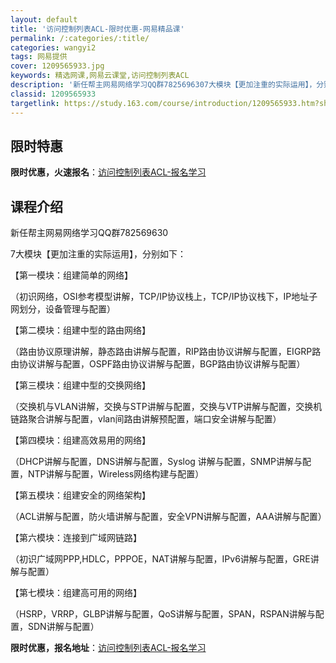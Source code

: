 ```yaml
---
layout: default
title: '访问控制列表ACL-限时优惠-网易精品课'
permalink: /:categories/:title/
categories: wangyi2
tags: 网易提供
cover: 1209565933.jpg
keywords: 精选网课,网易云课堂,访问控制列表ACL
description: '新任帮主网易网络学习QQ群7825696307大模块【更加注重的实际运用】，分别如下：【第一模块：组建简单的网络】（初识'
classid: 1209565933
targetlink: https://study.163.com/course/introduction/1209565933.htm?share=1&shareId=1025206652&utm_campaign=share&utm_medium=iphoneShare&utm_source=&utm_u=1025206652
---
```


## 限时特惠

**限时优惠，火速报名**：[访问控制列表ACL-报名学习](https://study.163.com/course/introduction/1209565933.htm?share=1&shareId=1025206652&utm_campaign=share&utm_medium=iphoneShare&utm_source=&utm_u=1025206652)

## 课程介绍

新任帮主网易网络学习QQ群782569630

7大模块【更加注重的实际运用】，分别如下：

【第一模块：组建简单的网络】

（初识网络，OSI参考模型讲解，TCP/IP协议栈上，TCP/IP协议栈下，IP地址子网划分，设备管理与配置）

【第二模块：组建中型的路由网络】

（路由协议原理讲解，静态路由讲解与配置，RIP路由协议讲解与配置，EIGRP路由协议讲解与配置，OSPF路由协议讲解与配置，BGP路由协议讲解与配置）

【第三模块：组建中型的交换网络】

（交换机与VLAN讲解，交换与STP讲解与配置，交换与VTP讲解与配置，交换机链路聚合讲解与配置，vlan间路由讲解预配置，端口安全讲解与配置）

【第四模块：组建高效易用的网络】

（DHCP讲解与配置，DNS讲解与配置，Syslog 讲解与配置，SNMP讲解与配置，NTP讲解与配置，Wireless网络构建与配置）

【第五模块：组建安全的网络架构】

（ACL讲解与配置，防火墙讲解与配置，安全VPN讲解与配置，AAA讲解与配置）

【第六模块：连接到广域网链路】

（初识广域网PPP,HDLC，PPPOE，NAT讲解与配置，IPv6讲解与配置，GRE讲解与配置）

【第七模块：组建高可用的网络】

（HSRP，VRRP，GLBP讲解与配置，QoS讲解与配置，SPAN，RSPAN讲解与配置，SDN讲解与配置）

**限时优惠，报名地址**：[访问控制列表ACL-报名学习](https://study.163.com/course/introduction/1209565933.htm?share=1&shareId=1025206652&utm_campaign=share&utm_medium=iphoneShare&utm_source=&utm_u=1025206652)

